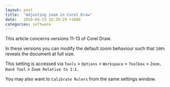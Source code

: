 ```yaml
---
layout: post
title:  "Adjusting zoom in Corel Draw"
date:   2010-04-23 10:39:29 +1000
categories: software
---
```


This article concerns versions 11-13 of Corel Draw. 

In these versions you can modify the default zoom behaviour such that `100%` reveals the document at full size.

This setting is accessed via `Tools` > `Options` > `Workspace` > `Toolbox` > `Zoom, Hand Tool` > `Zoom Relative to 1:1`.

You may also want to `Calibrate Rulers` from the same settings window.
